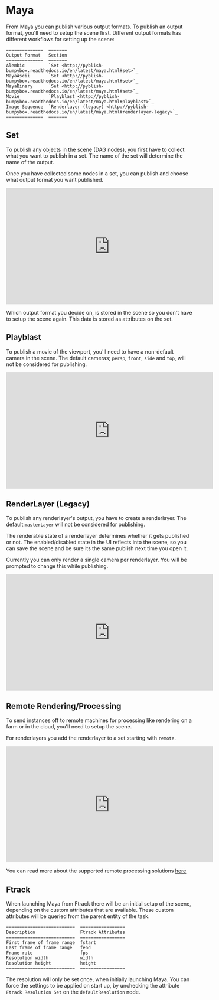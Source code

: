 # Maya

From Maya you can publish various output formats. To publish an output format, you'll need to setup the scene first. Different output formats has different workflows for setting up the scene:

```eval_rst
==============  =======
Output Format   Section
==============  =======
Alembic         `Set <http://pyblish-bumpybox.readthedocs.io/en/latest/maya.html#set>`_
MayaAscii       `Set <http://pyblish-bumpybox.readthedocs.io/en/latest/maya.html#set>`_
MayaBinary      `Set <http://pyblish-bumpybox.readthedocs.io/en/latest/maya.html#set>`_
Movie           `Playblast <http://pyblish-bumpybox.readthedocs.io/en/latest/maya.html#playblast>`_
Image Sequence  `Renderlayer (legacy) <http://pyblish-bumpybox.readthedocs.io/en/latest/maya.html#renderlayer-legacy>`_
==============  =======
```

## Set

To publish any objects in the scene (DAG nodes), you first have to collect what you want to publish in a set. The name of the set will determine the name of the output.

Once you have collected some nodes in a set, you can publish and choose what output format you want published.

<iframe width="560" height="315" src="https://www.youtube.com/embed/F6_4sVSxHGg" frameborder="0" allowfullscreen></iframe>

Which output format you decide on, is stored in the scene so you don't have to setup the scene again. This data is stored as attributes on the set.

## Playblast

To publish a movie of the viewport, you'll need to have a non-default camera in the scene. The default cameras; ```persp```, ```front```, ```side``` and ```top```, will not be considered for publishing.

<iframe width="560" height="315" src="https://www.youtube.com/embed/uXaxpw9XuQU" frameborder="0" allowfullscreen></iframe>

## RenderLayer (Legacy)

To publish any renderlayer's output, you have to create a renderlayer. The default ```masterLayer``` will not be considered for publishing.

The renderable state of a renderlayer determines whether it gets published or not. The enabled/disabled state in the UI reflects into the scene, so you can save the scene and be sure its the same publish next time you open it.

Currently you can only render a single camera per renderlayer. You will be prompted to change this while publishing.

<iframe width="560" height="315" src="https://www.youtube.com/embed/lC0IJKjP3iw" frameborder="0" allowfullscreen></iframe>

## Remote Rendering/Processing

To send instances off to remote machines for processing like rendering on a farm or in the cloud, you'll need to setup the scene.

For renderlayers you add the renderlayer to a set starting with ```remote```.

<iframe width="560" height="315" src="https://www.youtube.com/embed/-_MbOSqJKMs" frameborder="0" allowfullscreen></iframe>

You can read more about the supported remote processing solutions [here](http://pyblish-bumpybox.readthedocs.io/en/latest/remote.html)

## Ftrack

When launching Maya from Ftrack there will be an initial setup of the scene, depending on the custom attributes that are available. These custom attributes will be queried from the parent entity of the task.

```eval_rst
==========================  =================
Description                 Ftrack Attributes
==========================  =================
First frame of frame range  fstart           
Last frame of frame range   fend             
Frame rate                  fps              
Resolution width            width            
Resolution height           height           
==========================  =================
```

The resolution will only be set once, when initially launching Maya. You can force the settings to be applied on start up, by unchecking the attribute ```Ftrack Resolution Set``` on the ```defaultResolution``` node.
